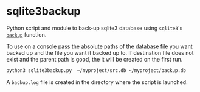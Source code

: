 # sqlite3backup 

Python script and module to back-up sqlite3 database using `sqlite3`'s [`backup`](https://docs.python.org/3.8/library/sqlite3.html) function. 

To use on a console pass the absolute paths of the database file you want backed up and the file 
you want it backed up to. If destination file does not exist and the parent path is good, 
the it will be created on the first run.

```sh
python3 sqlite3backup.py  ~/myproject/src.db ~/myproject/backup.db
```

A `backup.log` file is created in the directory where the script is launched.
